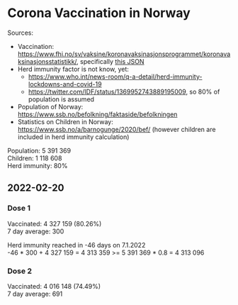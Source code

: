 # Corona Vaccination in Norway

Sources:

- Vaccination: <https://www.fhi.no/sv/vaksine/koronavaksinasjonsprogrammet/koronavaksinasjonsstatistikk/>, specifically [this JSON](https://www.fhi.no/api/chartdata/api/99119)
- Herd immunity factor is not know, yet:
  - <https://www.who.int/news-room/q-a-detail/herd-immunity-lockdowns-and-covid-19>
  - <https://twitter.com/IDF/status/1369952743889195009>, so 80% of population is assumed
- Population of Norway: <https://www.ssb.no/befolkning/faktaside/befolkningen>
- Statistics on Children in Norway: https://www.ssb.no/a/barnogunge/2020/bef/ (however children are included in herd immunity calculation)

Population: 5 391 369  
Children: 1 118 608  
Herd immunity: 80%  

## 2022-02-20

### Dose 1

Vaccinated: 4 327 159 (80.26%)  
7 day average: 300

Herd immunity reached in -46 days on 7.1.2022  
-46 * 300 + 4 327 159 = 4 313 359 >= 5 391 369 * 0.8 = 4 313 096

### Dose 2

Vaccinated: 4 016 148 (74.49%)  
7 day average: 691


